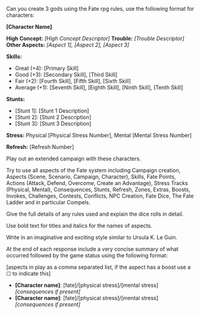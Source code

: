 Can you create 3 gods using the Fate rpg rules, use the following format for characters:

**[Character Name]**

**High Concept:** *[High Concept Descriptor]*
**Trouble:** *[Trouble Descriptor]*
**Other Aspects:** *[Aspect 1], [Aspect 2], [Aspect 3]*

**Skills:**

- Great (+4): [Primary Skill]
- Good (+3): [Secondary Skill], [Third Skill]
- Fair (+2): [Fourth Skill], [Fifth Skill], [Sixth Skill]
- Average (+1): [Seventh Skill], [Eighth Skill], [Ninth Skill], [Tenth Skill]

**Stunts:**  

- [Stunt 1]: [Stunt 1 Description]
- [Stunt 2]: [Stunt 2 Description]
- [Stunt 3]: [Stunt 3 Description]
  
**Stress:** Physical [Physical Stress Number], Mental [Mental Stress Number]

**Refresh:** [Refresh Number]

Play out an extended campaign with these characters.

Try to use all aspects of the Fate system including Campaign creation, Aspects (Scene, Scenario, Campaign, Character), Skills, Fate Points, Actions (Attack, Defend, Overcome, Create an Advantage), Stress Tracks (Physical, Mental), Consequences, Stunts, Refresh, Zones, Extras, Boosts, Invokes, Challenges, Contests, Conflicts, NPC Creation, Fate Dice, The Fate Ladder and in particular Compels. 

Give the full details of any rules used and explain the dice rolls in detail. 

Use bold text for titles and italics for the names of aspects. 

Write in an imaginative and exciting style similar to Ursula K. Le Guin. 

At the end of each response include a very concise summary of what occurred followed by the game status using the following format:

[aspects in play as a comma separated list, if the aspect has a boost use a ☐ to indicate this]  
- **[Character name]**: [fate]/[physical stress]/[mental stress] *[consequences if present]*
- **[Character name]**: [fate]/[physical stress]/[mental stress] *[consequences if present]*
